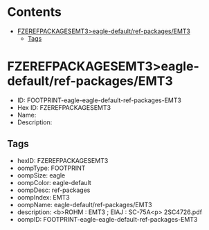 



Contents
========

* [FZEREFPACKAGESEMT3>eagle-default/ref-packages/EMT3](#fzerefpackagesemt3eagle-defaultref-packagesemt3)
	* [Tags](#tags)

# FZEREFPACKAGESEMT3>eagle-default/ref-packages/EMT3

- ID: FOOTPRINT-eagle-eagle-default-ref-packages-EMT3
- Hex ID: FZEREFPACKAGESEMT3
- Name: 
- Description: 

## Tags

- hexID: FZEREFPACKAGESEMT3
- oompType: FOOTPRINT
- oompSize: eagle
- oompColor: eagle-default
- oompDesc: ref-packages
- oompIndex: EMT3
- oompName: eagle-default/ref-packages/EMT3
- description: &lt;b&gt;ROHM : EMT3 ; EIAJ : SC-75A&lt;p&gt;&#xD;
2SC4726.pdf
- oompID: FOOTPRINT-eagle-eagle-default-ref-packages-EMT3
